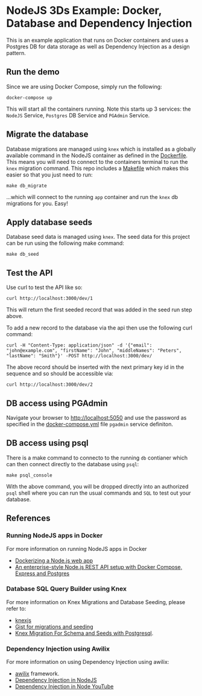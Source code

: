 # NodeJS 3Ds Example: Docker, Database and Dependency Injection

This is an example application that runs on Docker containers and uses a Postgres DB for data storage as well as Dependency Injection as a design pattern.

## Run the demo

Since we are using Docker Compose, simply run the following:

```
docker-compose up
```

This will start all the containers running. Note this starts up 3 services: the `NodeJS` Service, `Postgres` DB Service and `PGAdmin` Service.

## Migrate the database

Database migrations are managed using `knex` which is installed as a globally available command in the NodeJS container as defined in the [Dockerfile](./Dockerfile). This means you will need to connect to the containers terminal to run the `knex` migration command. This repo includes a [Makefile](./Makefile) which makes this easier so that you just need to run:

```
make db_migrate
```

...which will connect to the running `app` container and run the `knex` db migrations for you. Easy!

## Apply database seeds

Database seed data is managed using `knex`. The seed data for this project can be run using the following make command:

```
make db_seed
```

## Test the API

Use curl to test the API like so:

```
curl http://localhost:3000/dev/1
```

This will return the first seeded record that was added in the seed run step above.

To add a new record to the database via the api then use the following curl command:

```
curl -H "Content-Type: application/json" -d '{"email": "john@example.com", "firstName": "John", "middleNames": "Peters", "lastName": "Smith"}' -POST http://localhost:3000/dev/
```

The above record should be inserted with the next primary key id in the sequence and so should be accessible via:

```
curl http://localhost:3000/dev/2
```

## DB access using PGAdmin

Navigate your browser to [http://localhost:5050](http://localhost:5050) and use the password as specified in the [docker-compose.yml](./docker-compose.yml) file `pgadmin` service definiton.

## DB access using psql

There is a make command to connecto to the running `db` contianer which can then connect directly to the database using `psql`:

```
make psql_console
```

With the above command, you will be dropped directly into an authorized `psql` shell where you can run the usual commands and `SQL` to test out your database.

## References

### Running NodeJS apps in Docker

For more information on running NodeJS apps in Docker

* [Dockerizing a Node.js web app](https://nodejs.org/de/docs/guides/nodejs-docker-webapp/)
* [An enterprise-style Node.js REST API setup with Docker Compose, Express and Postgres](https://codewithhugo.com/node-postgres-express-docker-compose/)


### Database SQL Query Builder using Knex

For more information on Knex Migrations and Database Seeding, please refer to:

* [knexjs](https://knexjs.org/)
* [Gist for migrations and seeding](https://gist.github.com/NigelEarle/70db130cc040cc2868555b29a0278261)
* [Knex Migration For Schema and Seeds with Postgresql](https://www.heady.io/blog/knex-migration-for-schema-and-seeds-with-postgresql).

### Dependency Injection using Awilix

For more information on using Dependency Injection using awilix:

* [awilix](https://github.com/jeffijoe/awilix) framework.
* [Dependency Injection in NodeJS](https://kostasbariotis.com/dependency-injection-in-node-js/)
* [Dependency Injection in Node YouTube](https://www.youtube.com/playlist?list=PL1Nml43UBm6ez_JKgCUpgkwfh9oQLjVmm)
